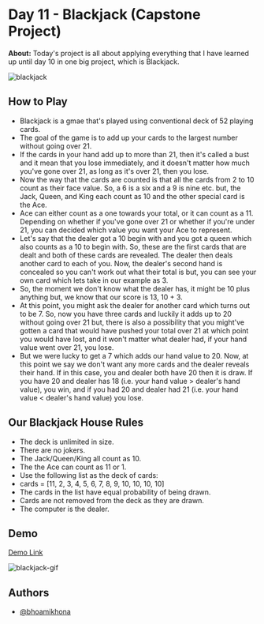 # Day 11 - Blackjack (Capstone Project)

**About:** Today's project is all about applying everything that I have learned up until day 10 in one big project, which is Blackjack.

![blackjack](https://user-images.githubusercontent.com/50435319/221824567-b42fa8f3-b0eb-45ed-8b68-fc0d53caaedf.png)

## How to Play

- Blackjack is a gmae that's played using conventional deck of 52 playing cards.
- The goal of the game is to add up your cards to the largest number without going over 21.
- If the cards in your hand add up to more than 21, then it's called a bust and it mean that you lose immediately, and it doesn't matter how much you've gone over 21, as long as it's over 21, then you lose.
- Now the way that the cards are counted is that all the cards from 2 to 10 count as their face value. So, a 6 is a six and a 9 is nine etc. but, the Jack, Queen, and King each count as 10 and the other special card is the Ace.
- Ace can either count as a one towards your total, or it can count as a 11. Depending on whether if you've gone over 21 or whether if you're under 21, you can decided which value you want your Ace to represent.
- Let's say that the dealer got a 10 begin with and you got a queen which also counts as a 10 to begin with. So, these are the first cards that are dealt and both of these cards are revealed. The dealer then deals another card to each of you. Now, the dealer's second hand is concealed so you can't work out what their total is but, you can see your own card which lets take in our example as 3.
- So, the moment we don't know what the dealer has, it might be 10 plus anything but, we know that our score is 13, 10 + 3.
- At this point, you might ask the dealer for another card which turns out to be 7. So, now you have three cards and luckily it adds up to 20 without going over 21 but, there is also a possibility that you might've gotten a card that would have pushed your total over 21 at which point you would have lost, and it won't matter what dealer had, if your hand value went over 21, you lose.
- But we were lucky to get a 7 which adds our hand value to 20. Now, at this point we say we don't want any more cards and the dealer reveals their hand. If in this case, you and dealer both have 20 then it is draw. If you have 20 and dealer has 18 (i.e. your hand value > dealer's hand value), you win, and if you had 20 and dealer had 21 (i.e. your hand value < dealer's hand value) you lose.

## Our Blackjack House Rules

- The deck is unlimited in size.
- There are no jokers.
- The Jack/Queen/King all count as 10.
- The the Ace can count as 11 or 1.
- Use the following list as the deck of cards:
- cards = [11, 2, 3, 4, 5, 6, 7, 8, 9, 10, 10, 10, 10]
- The cards in the list have equal probability of being drawn.
- Cards are not removed from the deck as they are drawn.
- The computer is the dealer.

## Demo

[Demo Link](https://replit.com/@bhoamikhona/blackjack?v=1)

![blackjack-gif](https://user-images.githubusercontent.com/50435319/221825930-c018a3c8-f476-4b44-9a70-9b7367cd5dca.gif)

## Authors

- [@bhoamikhona](https://github.com/bhoamikhona)
